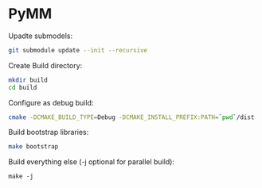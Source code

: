 # PyMM

Upadte submodels:

```bash
git submodule update --init --recursive
```

Create Build directory:

```bash
mkdir build
cd build
```

Configure as debug build:

```bash
cmake -DCMAKE_BUILD_TYPE=Debug -DCMAKE_INSTALL_PREFIX:PATH=`pwd`/dist .. 
```

Build bootstrap libraries:

```bash
make bootstrap
```

Build everything else (-j optional for parallel build):

```
make -j
```
